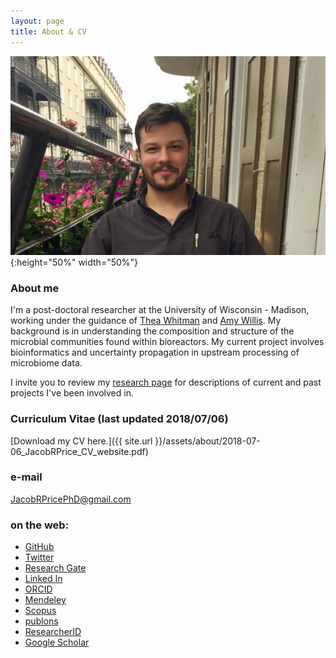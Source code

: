 ```yaml
---
layout: page
title: About & CV
---
```

![](/assets/about/NOLA_ACS_cropped.jpeg){:height="50%" width="50%"}    

### About me

I'm a post-doctoral researcher at the University of Wisconsin - Madison, working under the guidance of [Thea Whitman](https://whitmanlab.soils.wisc.edu/) and [Amy Willis](http://statisticaldiversitylab.com/). My background is in understanding the composition and structure of the microbial communities found within bioreactors. My current project involves bioinformatics and uncertainty propagation in upstream processing of microbiome data. 

I invite you to review my [research page](1-research.md) for descriptions of current and past projects I've been involved in. 

### Curriculum Vitae (last updated 2018/07/06)   
[Download my CV here.]({{ site.url }}/assets/about/2018-07-06_JacobRPrice_CV_website.pdf)

### e-mail
JacobRPricePhD@gmail.com

### on the web:  

* [GitHub](https://github.com/JacobRPrice)  
* [Twitter](https://twitter.com/Jake_in_the_Lab)   
* [Research Gate](https://www.researchgate.net/profile/Jacob_Price)   
* [Linked In](http://www.linkedin.com/in/jacob-price-3057a014)   
* [ORCID](http://orcid.org/0000-0002-1922-8107)   
* [Mendeley](https://www.mendeley.com/profiles/jacob-price/)   
* [Scopus](https://www.scopus.com/authid/detail.uri?authorId=57033411100)  
* [publons](https://publons.com/researcher/2270757/jacob-r-price/)   
* [ResearcherID](http://www.researcherid.com/rid/G-6882-2016)  
* [Google Scholar](https://scholar.google.com/citations?user=CF1uP5QAAAAJ&hl=en)  
